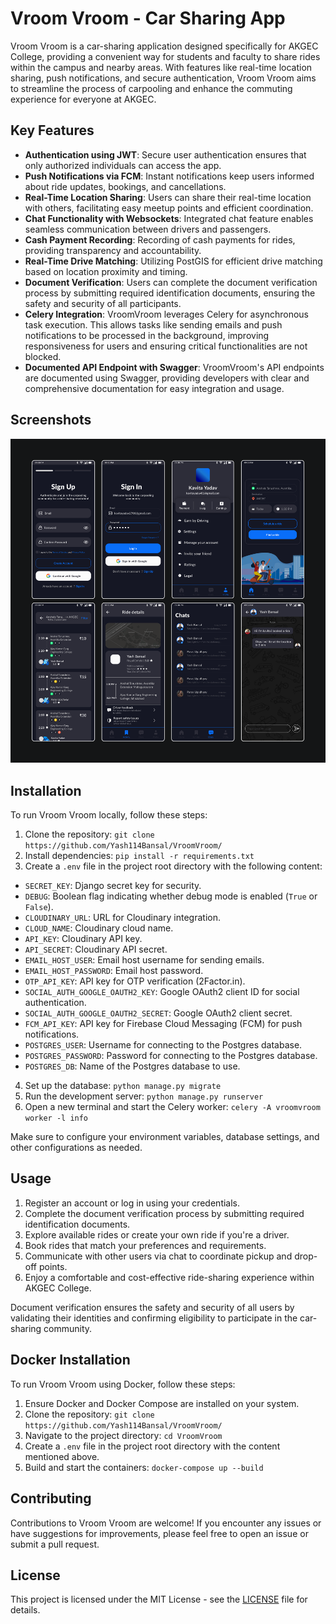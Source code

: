 # Vroom Vroom - Car Sharing App

Vroom Vroom is a car-sharing application designed specifically for AKGEC College, providing a convenient way for students and faculty to share rides within the campus and nearby areas. With features like real-time location sharing, push notifications, and secure authentication, Vroom Vroom aims to streamline the process of carpooling and enhance the commuting experience for everyone at AKGEC.

## Key Features

- **Authentication using JWT**: Secure user authentication ensures that only authorized individuals can access the app.
- **Push Notifications via FCM**: Instant notifications keep users informed about ride updates, bookings, and cancellations.
- **Real-Time Location Sharing**: Users can share their real-time location with others, facilitating easy meetup points and efficient coordination.
- **Chat Functionality with Websockets**: Integrated chat feature enables seamless communication between drivers and passengers.
- **Cash Payment Recording**: Recording of cash payments for rides, providing transparency and accountability.
- **Real-Time Drive Matching**: Utilizing PostGIS for efficient drive matching based on location proximity and timing.
- **Document Verification**: Users can complete the document verification process by submitting required identification documents, ensuring the safety and security of all participants.
- **Celery Integration**: VroomVroom leverages Celery for asynchronous task execution. This allows tasks like sending emails and push notifications to be processed in the background, improving responsiveness for users and ensuring critical functionalities are not blocked.
- **Documented API Endpoint with Swagger**: VroomVroom's API endpoints are documented using Swagger, providing developers with clear and comprehensive documentation for easy integration and usage.

## Screenshots

![Screenshot](docs/screens.png)

## Installation

To run Vroom Vroom locally, follow these steps:

1. Clone the repository: `git clone https://github.com/Yash114Bansal/VroomVroom/`
2. Install dependencies: `pip install -r requirements.txt`
3. Create a `.env` file in the project root directory with the following content:

- `SECRET_KEY`: Django secret key for security.
- `DEBUG`: Boolean flag indicating whether debug mode is enabled (`True` or `False`).
- `CLOUDINARY_URL`: URL for Cloudinary integration.
- `CLOUD_NAME`: Cloudinary cloud name.
- `API_KEY`: Cloudinary API key.
- `API_SECRET`: Cloudinary API secret.
- `EMAIL_HOST_USER`: Email host username for sending emails.
- `EMAIL_HOST_PASSWORD`: Email host password.
- `OTP_API_KEY`: API key for OTP verification (2Factor.in).
- `SOCIAL_AUTH_GOOGLE_OAUTH2_KEY`: Google OAuth2 client ID for social authentication.
- `SOCIAL_AUTH_GOOGLE_OAUTH2_SECRET`: Google OAuth2 client secret.
- `FCM_API_KEY`: API key for Firebase Cloud Messaging (FCM) for push notifications.
- `POSTGRES_USER`: Username for connecting to the Postgres database.
- `POSTGRES_PASSWORD`: Password for connecting to the Postgres database.
- `POSTGRES_DB`: Name of the Postgres database to use.

4. Set up the database: `python manage.py migrate`
5. Run the development server: `python manage.py runserver`
6. Open a new terminal and start the Celery worker: `celery -A vroomvroom worker -l info`

Make sure to configure your environment variables, database settings, and other configurations as needed.

## Usage

1. Register an account or log in using your credentials.
2. Complete the document verification process by submitting required identification documents.
3. Explore available rides or create your own ride if you're a driver.
4. Book rides that match your preferences and requirements.
5. Communicate with other users via chat to coordinate pickup and drop-off points.
6. Enjoy a comfortable and cost-effective ride-sharing experience within AKGEC College.

Document verification ensures the safety and security of all users by validating their identities and confirming eligibility to participate in the car-sharing community.

## Docker Installation

To run Vroom Vroom using Docker, follow these steps:

1. Ensure Docker and Docker Compose are installed on your system.
2. Clone the repository: `git clone https://github.com/Yash114Bansal/VroomVroom/`
3. Navigate to the project directory: `cd VroomVroom`
4. Create a `.env` file in the project root directory with the content mentioned above.
5. Build and start the containers: `docker-compose up --build`

## Contributing

Contributions to Vroom Vroom are welcome! If you encounter any issues or have suggestions for improvements, please feel free to open an issue or submit a pull request.

## License

This project is licensed under the MIT License - see the [LICENSE](LICENSE) file for details.
